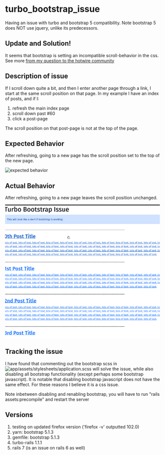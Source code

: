# turbo_bootstrap_issue
Having an issue with turbo and bootstrap 5 compatibility. Note bootstrap 5 does NOT use jquery, unlike its predecessors.

## Update and Solution!
It seems that bootstrap is setting an incompatible scroll-behavior in the css. See more [from my question to the hotwire community](https://discuss.hotwired.dev/t/bootstrap-turbo-scroll-issue/4302/2)

## Description of issue

If I scroll down quite a bit, and then I enter another page through a link, I start at the same scroll position on that page. In my example I have an index of posts, and if I:
1. refresh the main index page
2. scroll down past #60
3. click a post-page

The scroll position on that post-page is not at the top of the page.

## Expected Behavior

After refreshing, going to a new page has the scroll position set to the top of the new page.

![expected behavior](https://github.com/LukeClancy/turbo_bootstrap_issue/blob/main/docs/g_1.gif)

## Actual Behavior

After refreshing, going to a new page leaves the scroll position unchanged.

![actual behavior](https://github.com/LukeClancy/turbo_bootstrap_issue/blob/main/docs/g_2.gif)

## Tracking the issue

I have found that commenting out the bootstrap scss in ![app/assets/stylesheets/application.scss](https://github.com/LukeClancy/turbo_bootstrap_issue/blob/main/app/assets/stylesheets/application.scss) will solve the issue, while also disabling all bootstrap functionality (except perhaps some bootstrap javascript). It is notable that disabling bootstrap javascript does not have the same effect. For these reasons I believe it is a css issue.

Note inbetween disabling and renabling bootstrap, you will have to run "rails assets:precompile" and restart the server

## Versions

1. testing on updated firefox version ('firefox -v' outputted 102.0)
2. yarn: bootstrap 5.1.3
3. gemfile: bootstrap 5.1.3
4. turbo-rails 1.1.1
5. rails 7 (is an issue on rails 6 as well)
